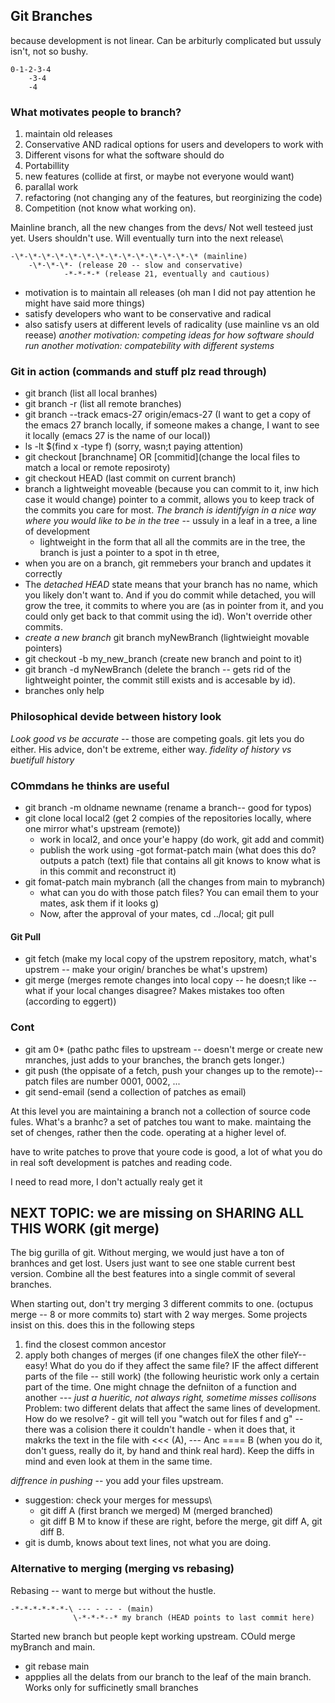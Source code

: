 ## Git Branches
because development is not linear. Can be arbiturly complicated but ussuly isn't, not so bushy. 

    0-1-2-3-4 
        -3-4
        -4

### What motivates people to branch? 
1. maintain old releases
2. Conservative AND radical options for users and developers to work with
3. Different visons for what the software should do
4. Portabillity 
5. new features (collide at first, or maybe not everyone would want)
6. parallal work 
7. refactoring (not changing any of the features, but reorginizing the code)
8. Competition (not know what working on). 


Mainline branch, all the new changes from the devs/ Not well testeed just yet. Users shouldn't use. Will eventually turn into the next release\

    -\*-\*-\*-\*-\*-\*-\*-\*-\*-\*-\*-\*-\*-\* (mainline)
        -\*-\*-\*- (release 20 -- slow and conservative)
                -*-*-*-* (release 21, eventually and cautious)

- motivation is to maintain all releases (oh man I did not pay attention he might have said more things)
- satisfy developers who want to be conservative and radical 
- also satisfy users at different levels of radicality (use mainline vs an old reease) 
*another motivation: competing ideas for how software should run*
*another motivation: compatebility with different systems* 

### Git in action (commands and stuff plz read through)
- git branch (list all local branhes)
- git branch -r (list all remote branches)
- git branch --track emacs-27 origin/emacs-27 (I want to get a copy of the emacs 27 branch locally, if someone makes a change, I want to see it locally (emacs 27 is the name of our local))
- ls -lt $(find x -type f) (sorry, wasn;t paying attention)
- git checkout [branchname] OR [commitid](change the local files to match a local or remote reposiroty)
- git checkout HEAD (last commit on current branch)
- branch a lightweight moveable (because you can commit to it, inw hich case it would change) pointer to a commit, allows you to keep track of the commits you care for most. *The branch is identifyign in a nice way where you would like to be in the tree* -- ussuly in a leaf in a tree, a line of development
    - lightweight in the form that all all the commits are in the tree, the branch is just a pointer to a spot in th etree, 
- when you are on a branch, git remmebers your branch and updates it correctly 
- The *detached HEAD* state means that your branch has no name, which you likely don't want to. And if you do commit while detached, you will grow the tree, it commits to where you are (as in pointer from it, and you could only get back to that commit using the id). Won't override other commits. 
- *create a new branch* git branch myNewBranch (lightwieight movable pointers)
- git checkout -b my_new_branch (create new branch and point to it)
- git branch -d myNewBranch (delete the branch -- gets rid of the lightweight pointer, the commit still exists and is accesable by id).
- branches only help 

### Philosophical devide between history look
*Look good vs be accurate* -- those are competing goals. git lets you do either. His advice, don't be extreme, either way. 
*fidelity of history vs buetifull history*


### COmmdans he thinks are useful 
- git branch -m oldname newname (rename a branch-- good for typos)
- git clone local local2 (get 2 compies of the repositories locally, where one mirror what's upstream (remote))
    - work in local2, and once your'e happy (do work, git add and commit)
    - publish the work using -got format-patch main (what does this do? outputs a patch (text) file that contains all git knows to know what is in this commit and reconstruct it)
- git fomat-patch main mybranch (all the changes from  main to  mybranch)
    - what can you do with those patch files? You can email them to your mates, ask them if it looks g) 
    - Now, after the approval of your mates, cd ../local; git pull 

#### Git Pull 
- git fetch (make my local copy of the upstrem repository, match, what's upstrem -- make your origin/ branches be what's upstrem)
- git merge  (merges remote changes into local copy -- he doesn;t like -- what if your local changes disagree? Makes mistakes too often (according to eggert))


### Cont
- git am 0* (pathc pathc files to upstream -- doesn't merge or create new mranches, just adds to your branches, the branch gets longer.)
- git push (the oppisate of a fetch, push your changes up to the remote)-- patch files are number 0001, 0002, ...
- git send-email (send a collection of patches as email)

At this level you are maintaining a branch not a collection of source code fules. What's a branhc?  a set of patches tou want to make. maintaing the set of chenges, rather then the code. operating at a higher level of.

have to write patches to prove that youre code is good, a lot of what you do in real soft development is patches and reading code. 

I need to read more, I don't actually realy get it


## NEXT TOPIC: we are missing on SHARING ALL THIS WORK (git merge)
The big gurilla of git. Without merging, we would just have a ton of branhces and get lost. Users just want to see one stable current best version. Combine all the best features into a single commit of several branches.  

When starting out, don't try merging 3 different commits to one. (octupus merge -- 8 or more commits to) start with 2 way merges. Some projects insist on this. 
does this in the following steps
1. find the closest common ancestor
2. apply both changes of merges (if one changes fileX the other fileY--easy! What do you do if they affect the same file? IF the affect different parts of the file -- still work) (the following heuristic work only a certain part of the time. One might chnage the defniiton of a function and another --- *just a hueritic, not always right, sometime misses collisons* 
    Problem: two different delats that affect the same lines of development.
    How do we resolve?
        - git will tell you "watch out for files f and g" -- there was a colision there it couldn't handle
        - when it does that, it makrks the text in the file with <<< (A), --- Anc ==== B (when you do it, don't guess, really do it, by hand and think real hard). Keep the diffs in mind and even look at them in the same time. 

*diffrence in pushing* -- you add your files upstream. 

- suggestion: check your merges for messups\
    - git diff A (first branch we merged) M (merged branched)
    - git diff B M 
    to know if these are right, before the merge, git diff A, git diff B. 
- git is dumb, knows about text lines, not what you are doing. 

### Alternative to merging (merging vs rebasing)
Rebasing -- want to merge but without the hustle. 

    -*-*-*-*-*-*-\ --- - -- - (main)
                  \-*-*-*--* my branch (HEAD points to last commit here)

Started new branch but people kept working upstream. COuld merge myBranch and main.
- git rebase main  
- appplies all the delats from our branch to the leaf of the main branch. Works only for sufficinetly small branches